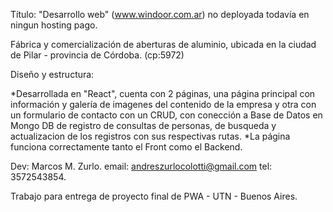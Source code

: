 Título: "Desarrollo web" (www.windoor.com.ar) no deployada todavía en ningun hosting pago.

Fábrica y comercialización de aberturas de aluminio, ubicada en la ciudad de Pilar - provincia de Córdoba. (cp:5972)

Diseño y estructura:

*Desarrollada en "React", cuenta con 2 páginas, una página principal con información y galería de imagenes del contenido de la empresa y otra
con un formulario de contacto con un CRUD, con conección a Base de Datos en Mongo DB de registro de consultas de personas, de 
busqueda y actualizacion de los registros con sus respectivas rutas.
*La página funciona correctamente tanto el Front como el Backend.

Dev: Marcos M. Zurlo.
email: andreszurlocolotti@gmail.com
tel: 3572543854.

Trabajo para entrega de proyecto final de PWA - UTN - Buenos Aires.
